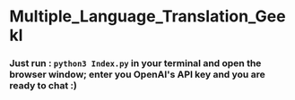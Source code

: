 # Multiple_Language_Translation_Geekl
### Just run : `python3 Index.py` in your terminal and open the browser window; enter you OpenAI's API key  and you are ready to chat :)
